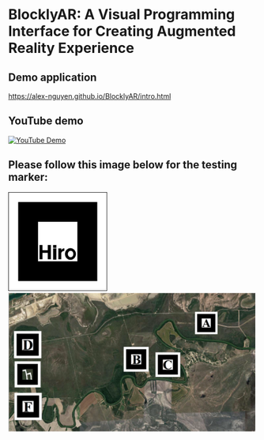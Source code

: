 # BlocklyAR: A Visual Programming Interface for Creating Augmented Reality Experience

## Demo application
https://alex-nguyen.github.io/BlocklyAR/intro.html
## YouTube demo

[![YouTube Demo](<img src="YouTube.PNG" width="500">)](https://youtu.be/lSsQd8GTcQ8)


## Please follow this image below for the testing marker: 
<img src="hiro.png" width="200" height="200">

<img src="MarkerMap.png" width="500">

